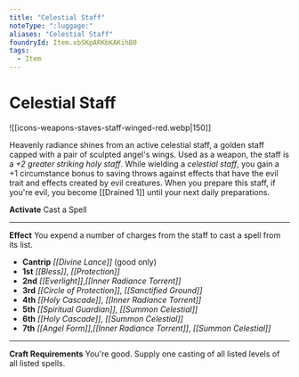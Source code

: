 ```yaml
---
title: "Celestial Staff"
noteType: ":luggage:"
aliases: "Celestial Staff"
foundryId: Item.xbSKpARKbKAKihB0
tags:
  - Item
---
```


# Celestial Staff
![[icons-weapons-staves-staff-winged-red.webp|150]]

Heavenly radiance shines from an active celestial staff, a golden staff capped with a pair of sculpted angel's wings. Used as a weapon, the staff is a _+2 greater striking holy staff_. While wielding a _celestial staff_, you gain a +1 circumstance bonus to saving throws against effects that have the evil trait and effects created by evil creatures. When you prepare this staff, if you're evil, you become [[Drained 1]] until your next daily preparations.

**Activate** Cast a Spell

* * *

**Effect** You expend a number of charges from the staff to cast a spell from its list.

*   **Cantrip** _[[Divine Lance]]_ (good only)
*   **1st** _[[Bless]]_, _[[Protection]]_
*   **2nd** _[[Everlight]]_,_[[Inner Radiance Torrent]]_
*   **3rd** _[[Circle of Protection]]_, _[[Sanctified Ground]]_
*   **4th** _[[Holy Cascade]]_, _[[Inner Radiance Torrent]]_
*   **5th** _[[Spiritual Guardian]]_, _[[Summon Celestial]]_
*   **6th** _[[Holy Cascade]]_, _[[Summon Celestial]]_
*   **7th** _[[Angel Form]]_,_[[Inner Radiance Torrent]]_, _[[Summon Celestial]]_

* * *

**Craft Requirements** You're good. Supply one casting of all listed levels of all listed spells.
